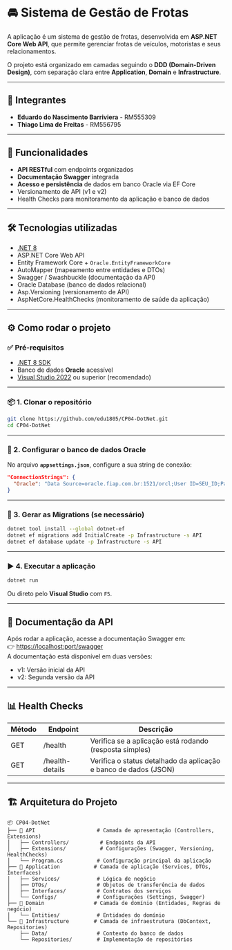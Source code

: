 # 🚘 Sistema de Gestão de Frotas
 
A aplicação é um sistema de gestão de frotas, desenvolvida em **ASP.NET Core Web API**, que permite gerenciar frotas de veículos, motoristas e seus relacionamentos.  
 
O projeto está organizado em camadas seguindo o **DDD (Domain-Driven Design)**, com separação clara entre **Application**, **Domain** e **Infrastructure**.
 
---
 
## 👥 Integrantes
- **Eduardo do Nascimento Barriviera** - RM555309  
- **Thiago Lima de Freitas** - RM556795  
 
---
 
## 🚀 Funcionalidades 
- **API RESTful** com endpoints organizados  
- **Documentação Swagger** integrada  
- **Acesso e persistência** de dados em banco Oracle via EF Core
- Versionamento de API (v1 e v2)
- Health Checks para monitoramento da aplicação e banco de dados  
 
---
 
## 🛠️ Tecnologias utilizadas
- [.NET 8](https://dotnet.microsoft.com/)  
- ASP.NET Core Web API  
- Entity Framework Core + `Oracle.EntityFrameworkCore`  
- AutoMapper (mapeamento entre entidades e DTOs)  
- Swagger / Swashbuckle (documentação da API)  
- Oracle Database (banco de dados relacional)
- Asp.Versioning (versionamento de API)
- AspNetCore.HealthChecks (monitoramento de saúde da aplicação)
 
---
 
## ⚙️ Como rodar o projeto
 
### ✅ Pré-requisitos
- [.NET 8 SDK](https://dotnet.microsoft.com/download)  
- Banco de dados **Oracle** acessível  
- [Visual Studio 2022](https://visualstudio.microsoft.com/) ou superior (recomendado)  
 
---
 
### 📦 1. Clonar o repositório
```bash
git clone https://github.com/edu1805/CP04-DotNet.git
cd CP04-DotNet
```
 
---
 
### 🔧 2. Configurar o banco de dados Oracle
No arquivo **`appsettings.json`**, configure a sua string de conexão:
 
```json
"ConnectionStrings": {
  "Oracle": "Data Source=oracle.fiap.com.br:1521/orcl;User ID=SEU_ID;Password=SUA_PASSWORD"
}
```
 
---
 
### 🧱 3. Gerar as Migrations (se necessário)
```bash
dotnet tool install --global dotnet-ef
dotnet ef migrations add InitialCreate -p Infrastructure -s API
dotnet ef database update -p Infrastructure -s API
```
 
---
 
### ▶️ 4. Executar a aplicação
```bash
dotnet run
```
Ou direto pelo **Visual Studio** com `F5`.  
 
---
 
## 📖 Documentação da API
Após rodar a aplicação, acesse a documentação Swagger em:  
👉 [https://localhost:port/swagger](https://localhost:port/swagger)  
A documentação está disponível em duas versões:
- v1: Versão inicial da API
- v2: Segunda versão da API
---
## 📊 Health Checks
| Método | Endpoint         | Descrição                                                      |
|--------|-----------------|----------------------------------------------------------------|
| GET    | /health          | Verifica se a aplicação está rodando (resposta simples)       |
| GET    | /health-details  | Verifica o status detalhado da aplicação e banco de dados (JSON) |

---

## 🏗️ Arquitetura do Projeto
```
📦 CP04-DotNet
├── 📁 API                    # Camada de apresentação (Controllers, Extensions)
│   ├── Controllers/          # Endpoints da API
│   ├── Extensions/           # Configurações (Swagger, Versioning, HealthChecks)
│   └── Program.cs           # Configuração principal da aplicação
├── 📁 Application           # Camada de aplicação (Services, DTOs, Interfaces)
│   ├── Services/            # Lógica de negócio
│   ├── DTOs/                # Objetos de transferência de dados
│   ├── Interfaces/          # Contratos dos serviços
│   └── Configs/             # Configurações (Settings, Swagger)
├── 📁 Domain                # Camada de domínio (Entidades, Regras de negócio)
│   └── Entities/            # Entidades do domínio
└── 📁 Infrastructure        # Camada de infraestrutura (DbContext, Repositories)
    ├── Data/                # Contexto do banco de dados
    └── Repositories/        # Implementação de repositórios
```
